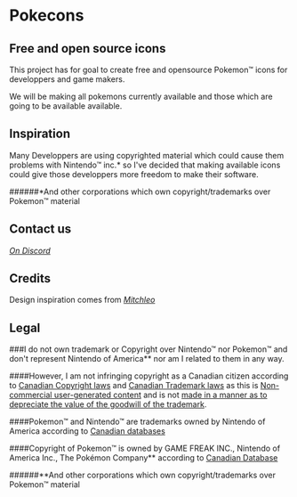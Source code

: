 # Pokecons
## Free and open source icons 

This project has for goal to create free and opensource Pokemon™ icons for developpers and game makers.

We will be making all pokemons currently available and those which are going to be available available.

## Inspiration

Many Developpers are using copyrighted material which could cause them problems with Nintendo™ inc.* so I've decided that making available icons could give those developpers more freedom to make their software.

######*And other corporations which own copyright/trademarks over Pokemon™ material

## Contact us

*[On Discord](https://discord.gg/x3faacm)*

## Credits

Design inspiration comes from *[Mitchleo](https://imgur.com/a/K96Nu)*

## Legal

###I do not own trademark or Copyright over Nintendo™ nor Pokemon™ and don't represent Nintendo of America** nor am I related to them in any way. 

####However, I am not infringing copyright as a Canadian citizen according to [Canadian Copyright laws](http://laws-lois.justice.gc.ca/PDF/C-42.pdf) and [Canadian Trademark laws](http://laws-lois.justice.gc.ca/PDF/T-13.pdf) as this is [Non-commercial user-generated content](http://laws-lois.justice.gc.ca/PDF/C-42.pdf#enID0EHJAG) and is not [made in a manner as to depreciate the value of the goodwill of the trademark](http://laws-lois.justice.gc.ca/PDF/T-13.pdf#page=32&zoom=auto,-13,552).

####Pokemon™ and Nintendo™ are trademarks owned by Nintendo of America according to [Canadian databases](http://www.ic.gc.ca/app/opic-cipo/trdmrks/srch/bscSrch.do?lang=eng&wt_src=cipo-tm-main&wt_cxt=toptask)

####Copyright of Pokemon™ is owned by GAME FREAK INC., Nintendo of America Inc., The Pokémon Company** according to [Canadian Database](http://www.ic.gc.ca/app/opic-cipo/cpyrghts/dsplySrch.do?cancelButton=Back+to+search&lang=eng)

######**And other corporations which own copyright/trademarks over Pokemon™ material
